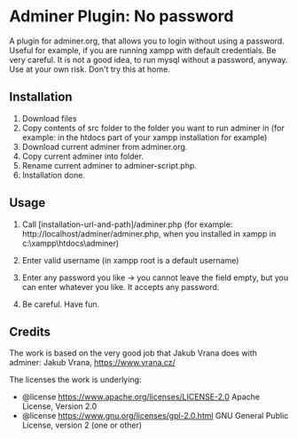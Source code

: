 # Adminer Plugin: No password
A plugin for adminer.org, that allows you to login without using a password. Useful for example, if you are running xampp with default credentials. Be very careful. It is not a good idea, to run mysql without a password, anyway. Use at your own risk. Don't try this at home.

## Installation
1. Download files
2. Copy contents of src folder to the folder you want to run adminer in 
(for example: in the htdocs part of your xampp installation for example)
4. Download current adminer from adminer.org.
5. Copy current adminer into folder.
6. Rename current adminer to adminer-script.php.
7. Installation done.

## Usage
1. Call [installation-url-and-path]/adminer.php
(for example: http://localhost/adminer/adminer.php, when you installed in xampp in c:\xampp\htdocs\adminer\)

2. Enter valid username
(in xampp root is a default username)

3. Enter any password you like -> you cannot leave the field empty, but you can enter whatever you like. It accepts any password.

4. Be careful. Have fun.

## Credits
The work is based on the very good job that Jakub Vrana does with adminer:
Jakub Vrana, https://www.vrana.cz/

The licenses the work is underlying:
* @license https://www.apache.org/licenses/LICENSE-2.0 Apache License, Version 2.0
* @license https://www.gnu.org/licenses/gpl-2.0.html GNU General Public License, version 2 (one or other)
